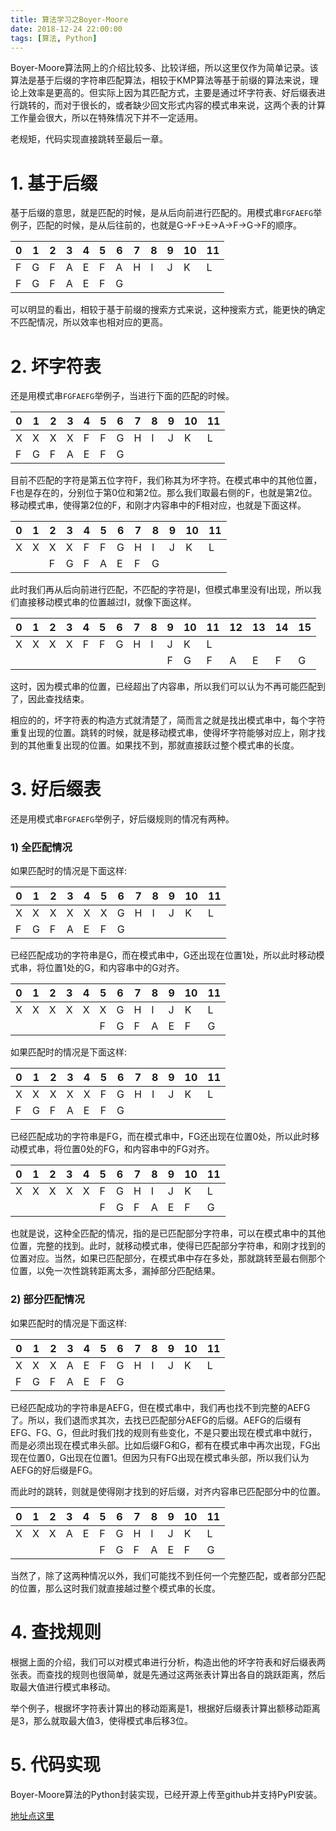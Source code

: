 ```yaml
---
title: 算法学习之Boyer-Moore
date: 2018-12-24 22:00:00
tags: [算法, Python]
---
```


Boyer-Moore算法网上的介绍比较多、比较详细，所以这里仅作为简单记录。该算法是基于后缀的字符串匹配算法，相较于KMP算法等基于前缀的算法来说，理论上效率是更高的。但实际上因为其匹配方式，主要是通过坏字符表、好后缀表进行跳转的，而对于很长的，或者缺少回文形式内容的模式串来说，这两个表的计算工作量会很大，所以在特殊情况下并不一定适用。

老规矩，代码实现直接跳转至最后一章。

# 1. 基于后缀
基于后缀的意思，就是匹配的时候，是从后向前进行匹配的。用模式串`FGFAEFG`举例子，匹配的时候，是从后往前的，也就是G->F->E->A->F->G->F的顺序。

| 0 | 1 | 2 | 3 | 4 | 5 | 6 | 7 | 8 | 9 | 10 | 11 |
| --- | --- | --- | --- | --- | --- | --- | --- | --- | --- | --- | --- |
| F | G | F | A | E | F | A | H | I | J | K | L |
| F | G | F | A | E | F | G |

可以明显的看出，相较于基于前缀的搜索方式来说，这种搜索方式，能更快的确定不匹配情况，所以效率也相对应的更高。

# 2. 坏字符表
还是用模式串`FGFAEFG`举例子，当进行下面的匹配的时候。

| 0 | 1 | 2 | 3 | 4 | 5 | 6 | 7 | 8 | 9 | 10 | 11 |
| --- | --- | --- | --- | --- | --- | --- | --- | --- | --- | --- | --- |
| X | X | X | X | F | F | G | H | I | J | K | L |
| F | G | F | A | E | F | G |

目前不匹配的字符是第五位字符F，我们称其为坏字符。在模式串中的其他位置，F也是存在的，分别位于第0位和第2位。那么我们取最右侧的F，也就是第2位。移动模式串，使得第2位的F，和刚才内容串中的F相对应，也就是下面这样。

| 0 | 1 | 2 | 3 | 4 | 5 | 6 | 7 | 8 | 9 | 10 | 11 |
| --- | --- | --- | --- | --- | --- | --- | --- | --- | --- | --- | --- |
| X | X | X | X | F | F | G | H | I | J | K | L |
| | | F | G | F | A | E | F | G |

此时我们再从后向前进行匹配，不匹配的字符是I，但模式串里没有I出现，所以我们直接移动模式串的位置越过I，就像下面这样。

| 0 | 1 | 2 | 3 | 4 | 5 | 6 | 7 | 8 | 9 | 10 | 11 | 12 | 13 | 14 | 15 |
| --- | --- | --- | --- | --- | --- | --- | --- | --- | --- | --- | --- | --- | --- | --- | --- |
| X | X | X | X | F | F | G | H | I | J | K | L |
| | | | | | | | | | F | G | F | A | E | F | G |

这时，因为模式串的位置，已经超出了内容串，所以我们可以认为不再可能匹配到了，因此查找结束。

相应的的，坏字符表的构造方式就清楚了，简而言之就是找出模式串中，每个字符重复出现的位置。跳转的时候，就是移动模式串，使得坏字符能够对应上，刚才找到的其他重复出现的位置。如果找不到，那就直接跃过整个模式串的长度。

# 3. 好后缀表
还是用模式串`FGFAEFG`举例子，好后缀规则的情况有两种。

### 1) 全匹配情况
如果匹配时的情况是下面这样:

| 0 | 1 | 2 | 3 | 4 | 5 | 6 | 7 | 8 | 9 | 10 | 11 |
| --- | --- | --- | --- | --- | --- | --- | --- | --- | --- | --- | --- |
| X | X | X | X | X | X | G | H | I | J | K | L |
| F | G | F | A | E | F | G |

已经匹配成功的字符串是G，而在模式串中，G还出现在位置1处，所以此时移动模式串，将位置1处的G，和内容串中的G对齐。

| 0 | 1 | 2 | 3 | 4 | 5 | 6 | 7 | 8 | 9 | 10 | 11 |
| --- | --- | --- | --- | --- | --- | --- | --- | --- | --- | --- | --- |
| X | X | X | X | X | X | G | H | I | J | K | L |
| | | | | | F | G | F | A | E | F | G |

如果匹配时的情况是下面这样:

| 0 | 1 | 2 | 3 | 4 | 5 | 6 | 7 | 8 | 9 | 10 | 11 |
| --- | --- | --- | --- | --- | --- | --- | --- | --- | --- | --- | --- |
| X | X | X | X | X | F | G | H | I | J | K | L |
| F | G | F | A | E | F | G |

已经匹配成功的字符串是FG，而在模式串中，FG还出现在位置0处，所以此时移动模式串，将位置0处的FG，和内容串中的FG对齐。

| 0 | 1 | 2 | 3 | 4 | 5 | 6 | 7 | 8 | 9 | 10 | 11 |
| --- | --- | --- | --- | --- | --- | --- | --- | --- | --- | --- | --- |
| X | X | X | X | X | F | G | H | I | J | K | L |
| | | | | | F | G | F | A | E | F | G |

也就是说，这种全匹配的情况，指的是已匹配部分字符串，可以在模式串中的其他位置，完整的找到。此时，就移动模式串，使得已匹配部分字符串，和刚才找到的位置对应。当然，如果已匹配部分，在模式串中存在多处，那就跳转至最右侧那个位置，以免一次性跳转距离太多，漏掉部分匹配结果。

### 2) 部分匹配情况

如果匹配时的情况是下面这样:

| 0 | 1 | 2 | 3 | 4 | 5 | 6 | 7 | 8 | 9 | 10 | 11 |
| --- | --- | --- | --- | --- | --- | --- | --- | --- | --- | --- | --- |
| X | X | X | A | E | F | G | H | I | J | K | L |
| F | G | F | A | E | F | G |

已经匹配成功的字符串是AEFG，但在模式串中，我们再也找不到完整的AEFG了。所以，我们退而求其次，去找已匹配部分AEFG的后缀。AEFG的后缀有EFG、FG、G，但此时我们找的规则有些变化，不是只要出现在模式串中就行，而是必须出现在模式串头部。比如后缀FG和G，都有在模式串中再次出现，FG出现在位置0，G出现在位置1。但因为只有FG出现在模式串头部，所以我们认为AEFG的好后缀是FG。

而此时的跳转，则就是使得刚才找到的好后缀，对齐内容串已匹配部分中的位置。

| 0 | 1 | 2 | 3 | 4 | 5 | 6 | 7 | 8 | 9 | 10 | 11 |
| --- | --- | --- | --- | --- | --- | --- | --- | --- | --- | --- | --- |
| X | X | X | A | E | F | G | H | I | J | K | L |
| | | | | | F | G | F | A | E | F | G |

当然了，除了这两种情况以外，我们可能找不到任何一个完整匹配，或者部分匹配的位置，那么这时我们就直接越过整个模式串的长度。

# 4. 查找规则
根据上面的介绍，我们可以对模式串进行分析，构造出他的坏字符表和好后缀表两张表。而查找的规则也很简单，就是先通过这两张表计算出各自的跳跃距离，然后取最大值进行模式串移动。

举个例子，根据坏字符表计算出的移动距离是1，根据好后缀表计算出额移动距离是3，那么就取最大值3，使得模式串后移3位。

# 5. 代码实现
Boyer-Moore算法的Python封装实现，已经开源上传至github并支持PyPI安装。

[地址点这里](https://github.com/BenArvin/BAAlgorithmUtils)